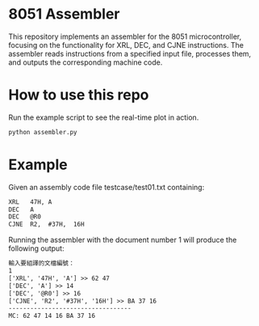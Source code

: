 # 8051 Assembler
This repository implements an assembler for the 8051 microcontroller, focusing on the functionality for XRL, DEC, and CJNE instructions.
The assembler reads instructions from a specified input file, processes them, and outputs the corresponding machine code.

# How to use this repo
Run the example script to see the real-time plot in action.
```bash
python assembler.py
```

# Example
Given an assembly code file testcase/test01.txt containing:
```txt
XRL   47H, A
DEC   A
DEC   @R0
CJNE  R2,  #37H,  16H
```
Running the assembler with the document number 1 will produce the following output:
```txt
輸入要組譯的文檔編號：
1
['XRL', '47H', 'A'] >> 62 47
['DEC', 'A'] >> 14
['DEC', '@R0'] >> 16
['CJNE', 'R2', '#37H', '16H'] >> BA 37 16 
----------------------------------        
MC: 62 47 14 16 BA 37 16
```
